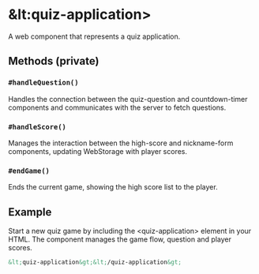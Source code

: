 # &lt:quiz-application&gt;

A web component that represents a quiz application.

## Methods (private)

### `#handleQuestion()`

Handles the connection between the quiz-question and countdown-timer components and communicates with the server to fetch questions.

### `#handleScore()`

Manages the interaction between the high-score and nickname-form components, updating WebStorage with player scores.

### `#endGame()`

Ends the current game, showing the high score list to the player.

## Example
Start a new quiz game by including the &lt;quiz-application&gt; element  in your HTML. The component manages the game flow, question and player scores.

```html
&lt;quiz-application&gt;&lt;/quiz-application&gt;
```
